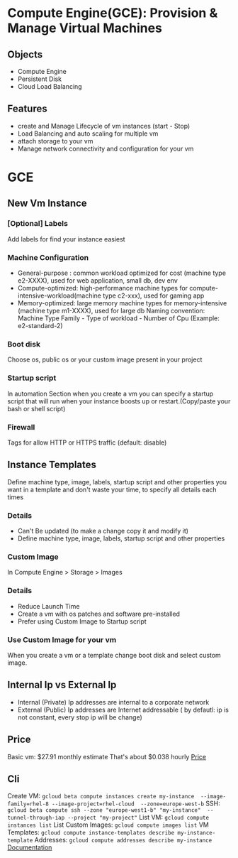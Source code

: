 # Compute Engine(GCE): Provision & Manage Virtual Machines

## Objects
- Compute Engine
- Persistent Disk
- Cloud Load Balancing

## Features
- create and Manage Lifecycle of vm instances (start - Stop)
- Load Balancing and auto scaling for multiple vm
- attach storage to your vm
- Manage network connectivity and configuration for your vm

# GCE
## New Vm Instance
### [Optional] Labels
Add labels for find your instance easiest 
### Machine Configuration
- General-purpose : common workload optimized for cost (machine type e2-XXXX), used for web application, small db, dev env
- Compute-optimized: high-performance machine types for compute-intensive-workload(machine type c2-xxx), used for gaming app
- Memory-optimized: large memory machine types for memory-intensive  (machine type m1-XXXX), used for large db
Naming convention: Machine Type Family - Type of workload - Number of Cpu (Example: e2-standard-2)
### Boot disk
Choose os, public os or your custom image present in your project
### Startup script
In automation Section when you create a vm you can specify a startup script that will run when your instance boosts up or restart.(Copy/paste your bash or shell script)
### Firewall
Tags for allow HTTP or HTTPS traffic (default: disable)
## Instance Templates
Define machine type, image, labels, startup script and other properties you want in a template and don't waste your time, to specify all details each times
### Details
- Can't Be updated (to make a change copy it and modify it)
- Define machine type, image, labels, startup script and other properties
### Custom Image
In Compute Engine > Storage > Images
### Details
- Reduce Launch Time
- Create a vm with os patches and software pre-installed
- Prefer using Custom Image to Startup script
### Use Custom Image for your vm
When you create a vm or a template change boot disk and select custom image. 
## Internal Ip vs External Ip
- Internal (Private) Ip addresses are internal to a corporate network
- External (Public) Ip addresses are Internet addressable ( by defautl: ip is not constant, every stop ip will be change)
## Price
Basic vm: $27.91 monthly estimate
That's about $0.038 hourly
[Price](https://cloud.google.com/compute/all-pricing?_ga=2.184066726.-1209525355.1611325597)
## Cli
Create VM: `gcloud beta compute instances create my-instance  --image-family=rhel-8 --image-project=rhel-cloud  --zone=europe-west-b`
SSH: `gcloud beta compute ssh --zone "europe-west1-b" "my-instance"  --tunnel-through-iap --project "my-project"`
List VM: `gcloud compute instances list`
List Custom Images: `gcloud compute images list`
VM Templates: `gcloud compute instance-templates describe my-instance-template`
Addresses: `gcloud compute addresses describe my-instance`
[Documentation](https://cloud.google.com/sdk/gcloud/reference/beta/compute/instances)
